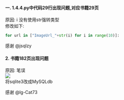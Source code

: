 #### 一. 1.4.4.py中代码29行出现问题,对应书籍29页
原因: i 没有使用str强转类型
<br>
修改如下:
```python
for url in ["ImageUrl_"+str(i) for i in range(10)]:
```
感谢 @jsqlzy

#### 2. 书籍182页出现问题
原因: 笔误
<br>
![](182页.png)
<br>
将sqlite3改成MySQLdb

感谢 @lg-Cat73